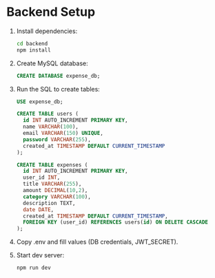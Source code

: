 # Backend Setup

1. Install dependencies:
   ```bash
   cd backend
   npm install
   ```

2. Create MySQL database:
   ```sql
   CREATE DATABASE expense_db;
   ```

3. Run the SQL to create tables:

   ```sql
   USE expense_db;

   CREATE TABLE users (
     id INT AUTO_INCREMENT PRIMARY KEY,
     name VARCHAR(100),
     email VARCHAR(150) UNIQUE,
     password VARCHAR(255),
     created_at TIMESTAMP DEFAULT CURRENT_TIMESTAMP
   );

   CREATE TABLE expenses (
     id INT AUTO_INCREMENT PRIMARY KEY,
     user_id INT,
     title VARCHAR(255),
     amount DECIMAL(10,2),
     category VARCHAR(100),
     description TEXT,
     date DATE,
     created_at TIMESTAMP DEFAULT CURRENT_TIMESTAMP,
     FOREIGN KEY (user_id) REFERENCES users(id) ON DELETE CASCADE
   );
   ```

4. Copy .env and fill values (DB credentials, JWT_SECRET).

5. Start dev server:
   ```bash
   npm run dev
   ```
